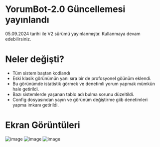 # YorumBot-2.0 Güncellemesi yayınlandı
05.09.2024 tarihi ile V2 sürümü yayınlanmıştır. Kullanmaya devam edebilirsiniz.

# Neler değişti?
- Tüm sistem baştan kodlandı
- Eski klasik görünümün yanı sıra bir de profosyonel göünüm eklendi. 
- Bu görünümde istatistik görmek ve denetimli yorum yapmak mümkün hale getirildi.
- Bazı sistemlerde yaşanan tablo adı bulma sorunu düzeltildi.
- Config dosyasından yayın ve görünüm değiştirme giib denetimleri yapma imkanı getirildi.

# Ekran Görüntüleri
![image](https://github.com/user-attachments/assets/b8b0e7e9-c3e7-4495-b47b-d1f713f6973c)
![image](https://github.com/user-attachments/assets/801e656b-4baf-4edb-8c25-0ffdcea51410)
![image](https://github.com/user-attachments/assets/12f3fa94-3f30-4781-b543-ea752225f90b)
